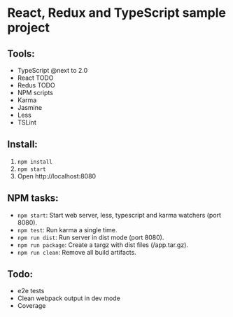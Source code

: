 # React, Redux and TypeScript sample project

## Tools:
 * TypeScript @next to 2.0
 * React TODO
 * Redus TODO
 * NPM scripts
 * Karma
 * Jasmine
 * Less
 * TSLint

## Install:
1. ```npm install```
2. ```npm start```
3. Open http://localhost:8080

## NPM tasks:
 * ```npm start```: Start web server, less, typescript and karma watchers (port 8080).
 * ```npm test```: Run karma a single time.
 * ```npm run dist```: Run server in dist mode (port 8080).
 * ```npm run package```: Create a targz with dist files (/app.tar.gz).
 * ```npm run clean```: Remove all build artifacts.

## Todo:
 * e2e tests
 * Clean webpack output in dev mode
 * Coverage
